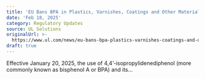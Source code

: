 ```yaml
---
title: 'EU Bans BPA in Plastics, Varnishes, Coatings and Other Materials'
date: 'Feb 18, 2025'
category: Regulatory Updates
source: UL Solutions
originalUrl: >-
  https://www.ul.com/news/eu-bans-bpa-plastics-varnishes-coatings-and-other-materials
draft: true
---
```

Effective January 20, 2025, the use of 4,4’-isopropylidenediphenol (more commonly known as bisphenol A or BPA) and its...
